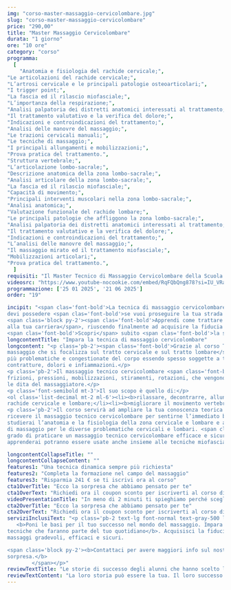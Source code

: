 ```yaml
---
img: "corso-master-massaggio-cervicolombare.jpg"
slug: "corso-master-massaggio-cervicolombare"
price: "290,00"
title: "Master Massaggio Cervicolombare"
durata: "1 giorno"
ore: "10 ore"
category: "corso"
programma:
  [
    "Anatomia e fisiologia del rachide cervicale;",
"Le articolazioni del rachide cervicale;",
"L’artrosi cervicale e le principali patologie osteoarticolari;",
"I trigger point;",
"La fascia ed il rilascio miofasciale;", 
"L’importanza della respirazione;",
"Analisi palpatoria dei distretti anatomici interessati al trattamento;",
"Il trattamento valutativo e la verifica del dolore;",
"Indicazioni e controindicazioni del trattamento;",
"Analisi delle manovre del massaggio;",
"Le trazioni cervicali manuali;",
"Le tecniche di massaggio;",
"I principali allungamenti e mobilizzazioni;",
"Prova pratica del trattamento.",
"Struttura vertebrale;",
"L’articolazione lombo-sacrale;",
"Descrizione anatomica della zona lombo-sacrale;",
"Analisi articolare della zona lombo-sacrale;",
"La fascia ed il rilascio miofasciale;",
"Capacità di movimento;",
"Principali interventi muscolari nella zona lombo-sacrale;",
"Analisi anatomica;",
"Valutazione funzionale del rachide lombare;",
"Le principali patologie che affliggono la zona lombo-sacrale;",
"Analisi palpatoria dei distretti anatomici interessati al trattamento;",
"Il trattamento valutativo e la verifica del dolore;",
"Indicazioni e controindicazioni del trattamento;",
"L’analisi delle manovre del massaggio;",
"Il massaggio mirato ed il trattamento miofasciale;",
"Mobilizzazioni articolari;",
"Prova pratica del trattamento.",
  ]
requisiti: "Il Master Tecnico di Massaggio Cervicolombare della Scuola Nazionale di Massaggio Tao® è fondamentale per tutti coloro che sono nel settore del benessere e vogliono ampliare le proprie conoscenze per migliorare la qualità e l'efficacia del proprio lavoro. È un corso avanzato, rivolto a chi ha già frequentato il Diploma di Massaggio Sportivo, o a tutti coloro che hanno già esperienza nel Massaggio Base Classico Svedese, nel Massaggio Decontratturante ed hanno una buona conoscenza di Anatomia (documentata con relativo attestato o titolo di studi)."
videosrc: "https://www.youtube-nocookie.com/embed/RqFQbQng878?si=IU_VRaHsfo8HWE1t"
programmazione: ['25 01 2025', '21 06 2025']
order: "19"

incipit: "<span clas='font-bold'>La tecnica di massaggio cervicolombare è</span> tra le più richieste, <span clas='font-bold'>un requisito fondamentale</span> che
devi possedere <span clas='font-bold'>se vuoi proseguire la tua strada verso il mondo del massaggio</span>.
<span class='block py-2'><span clas='font-bold'>Apprendi come trattare muscolarmente il tratto cervicale e il tratto lombare per dare una svolta
alla tua carriera</span>, riuscendo finalmente ad acquisire la fiducia dei tuoi clienti.</span>
<span clas='font-bold'>Scopri</span> subito <span clas='font-bold'>la sorpresa che ti abbiamo riservato</span> per accedere al corso tecnico cervicolombare."
longcontentTitle: "Impara la tecnica di massaggio cervicolombare"            
longcontent: "<p class='pb-2'><span class='font-bold'>Grazie al corso Tecnico Cervicolombare approfondirai e apprenderai una tecnica di
massaggio che si focalizza sul tratto cervicale e sul tratto lombare</span>, che sono due delle zone
più problematiche e congestionate del corpo essendo spesso soggette a tensioni,
contratture, dolori e infiammazioni.</p> 
<p class='pb-2'>Il massaggio tecnico cervicolombare <span class='font-bold'>è una tecnica che combina diverse manovre</span>, come
frizioni, pressioni, mobilizzazioni, stiramenti, rotazioni, che vengono applicate con le mani e
le dita del massaggiatore.</p>
<p class='font-semibold mt-3'>Il suo scopo è quello di:</p>
<ol class='list-decimal mt-2 ml-6'><li><b>rilassare, decontrarre, allungare e tonificare i muscoli e i tendini</b> che circondano il
rachide cervicale e lombare;</li><li><b>migliorare il movimento vertebrale</b>;</li><li><b>stimolare la circolazione sanguigna e linfatica</b>;</li><li><b>ridurre il dolore e l’infiammazione</b>;</li><li><b>prevenire e curare le problematiche cervicali e lombari</b>.</li></ol>
<p class='pb-2'>Il corso servirà ad ampliare la tua conoscenza teorica e <span class='font-bold'>avrai l’opportunità di praticare e
ricevere il massaggio tecnico cervicolombare per sentirne l’immediato beneficio</span>. Inoltre
studierai l’anatomia e la fisiologia della zona cervicale e lombare e approfondirai le tecniche
di massaggio per le diverse problematiche cervicali e lombari. <span class='font-bold'>Al termine del corso sarai in
grado di praticare un massaggio tecnico cervicolombare efficace e sicuro</span>. Le tecniche che
apprenderai potranno essere usate anche insieme alle tecniche miofasciali e articolari.</p>"

longcontentCollapseTitle: ""
longcontentCollapseContent: ""
features1: "Una tecnica dinamica sempre più richiesta"
features2: "Completa la formazione nel campo del massaggio"
features3: "Risparmia 241 € se ti iscrivi ora al corso"  
cta1OverTitle: "Ecco la sorpresa che abbiamo pensato per te"
cta1OverText: "Richiedi ora il coupon sconto per iscriverti al corso di massaggio cervicolombare"
videoPresentationTitle: "In meno di 2 minuti ti spieghiamo perché scegliere il corso di massaggio cervicolombare"
cta2OverTitle: "Ecco la sorpresa che abbiamo pensato per te"
cta2OverText: "Richiedi ora il coupon sconto per iscriverti al corso di massaggio cervicolombare"
serviziInclusiText: "<p class='pb-2 text-lg font-normal text-gray-500 lg:text-xl sm:px-16 lg:px-48 text-justify'>
   <b>Poni le basi per il tuo successo nel mondo del massaggio. Impara a eseguire le
tecniche che faranno parte del tuo quotidiano</b>. Acquisisci la fiducia dei tuoi clienti con
massaggi gradevoli, efficaci e sicuri.

<span class='block py-2'><b>Contattaci per avere maggiori info sul nostro corso. Ad aspettarti, una fantastica
sorpresa.</b>
        </span></p>"
reviewTextTitle: "Le storie di successo degli alunni che hanno scelto la nostra scuola di massaggio"        
reviewTextContent: "La loro storia può essere la tua. Il loro successo puoi ottenerlo anche tu.<span class='block py-2'>Cosa aspetti? Scegli anche tu di essere finalmente felice del lavoro che scegli.</span>" 
---
```

